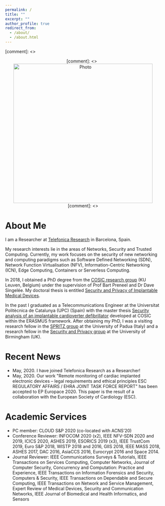 ```yaml
---
permalink: /
title: ""
excerpt: ""
author_profile: true
redirect_from:
  - /about/
  - /about.html
---
```


[comment]: <> <p align="center">
[comment]: <>  <img src="https://lantaoyu.github.io/files/lantaoyu_img.jpg?raw=true" alt="Photo" style="width: 450px;"/>
[comment]: <> </p>

# About Me

I am a Researcher at [Telefonica Research](https://www.telefonica.com/en/web/innovation/core-innovation/research) in Barcelona, Spain.

My research interests lie in the areas of Networks, Security and Trusted Computing. Currently, my work focuses on the security of new networking and computing paradigms such as Software Defined Networking (SDN), Network Function Virtualisation (NFV), Information-Centric Networking (ICN), Edge Computing, Containers or Serverless Computing.

In 2018, I obtained a PhD degree from the [COSIC research group](https://www.esat.kuleuven.be/cosic/) (KU Leuven, Belgium) under the supervision of Prof Bart Preneel and Dr Dave Singelée. My doctoral thesis is entitled [Security and Privacy of Implantable Medical Devices](https://www.esat.kuleuven.be/cosic/publications/thesis-302.pdf).

In the past I graduated as a Telecommunications Engineer at the Universitat Politècnica de Catalunya (UPC) (Spain) with the master thesis [Security analysis of an implantable cardioverter defibrillator](https://www.esat.kuleuven.be/cosic/publications/thesis-231.pdf) developed at COSIC within the ERASMUS framework. After obtaining my PhD, I was a visiting research fellow in the [SPRITZ group](https://spritz.math.unipd.it/) at the University of Padua (Italy) and a research fellow in the [Security and Privacy group](https://www.birmingham.ac.uk/research/centre-for-cyber-security-and-privacy/index.aspx) at the University of Birmingham (UK).


# Recent News

* May, 2020. I have joined Telefonica Research as a Researcher!
* May, 2020. Our work "Remote monitoring of cardiac implanted electronic devices – legal requirements and ethical principles ESC REGULATORY AFFAIRS / EHRA JOINT TASK FORCE REPORT" has been accepted to EP Europace 2020. This paper is the result of a collaboration with the European Society of Cardiology (ESC).


# Academic Services
* PC member: CLOUD S&P 2020 (co-located with ACNS’20)
* Conference Reviewer: INFOCOM 2020 (x2), IEEE NFV-SDN 2020 and 2019, ICICS 2020, ASHES 2019, ESORICS 2019 (x3), IEEE TrustCom 2019, Euro S&P 2018, WISTP 2018 and 2016, GIIS 2018, IEEE MASS 2018, ASHES 2017, DAC 2016, AsiaCCS 2016, Eurocrypt 2016 and Space 2014.
* Journal Reviewer: IEEE Communications Surveys & Tutorials, IEEE Transactions on Services Computing, Computer Networks, Journal of Computer Security, Concurrency and Computation: Practice and Experience, IEEE Transactions on Information Forensics and Security, Computers & Security, IEEE Transactions on Dependable and Secure Computing, IEEE Transactions on Network and Service Management, Expert Review of Medical Devices, Security and Communication Networks, IEEE Journal of Biomedical and Health Informatics, and Sensors
